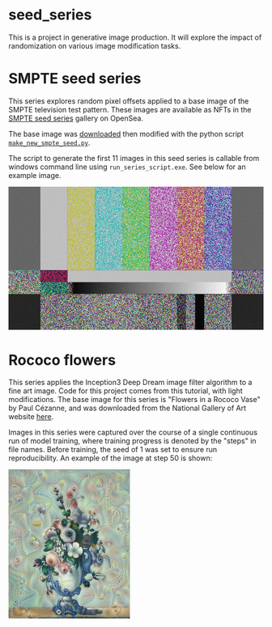 # seed_series
This is a project in generative image production. It will explore the impact of randomization on various image modification tasks.

# SMPTE seed series

This series explores random pixel offsets applied to a base image of the SMPTE television test pattern. These images are available as NFTs in the [SMPTE seed series](https://opensea.io/collection/smpte-seed) gallery on OpenSea.

The base image was [downloaded](https://upload.wikimedia.org/wikipedia/commons/thumb/6/60/SMPTE_Color_Bars_16x9.svg/1024px-SMPTE_Color_Bars_16x9.svg.png) then modified with the python script [`make_new_smpte_seed.py`](https://github.com/metamaden/seed_series/blob/main/series/generative/smpte/src/make_new_smpte_seed.py).

The script to generate the first 11 images in this seed series is callable from windows command line using `run_series_script.exe`. See below for an example image.

![SMPTE seed 0 image](https://github.com/metamaden/seed_series/blob/main/series/generative/smpte/img/seed0.jpg)

# Rococo flowers

This series applies the Inception3 Deep Dream image filter algorithm to a fine art image. Code for this project comes from this tutorial, with light modifications. The base image for this series is "Flowers in a Rococo Vase" by Paul Cézanne, and was downloaded from the National Gallery of Art website [here](https://www.nga.gov/collection/art-object-page.46580.html).

Images in this series were captured over the course of a single continuous run of model training, where training progress is denoted by the "steps" in file names. Before training, the seed of 1 was set to ensure run reproducibility. An example of the image at step 50 is shown:

![Rococo flowers, step 50, seed 1](https://github.com/metamaden/seed_series/blob/main/series/generative/rococo_flowers/img/rococo-flowers_step50_seed1.jpg?raw=true)
